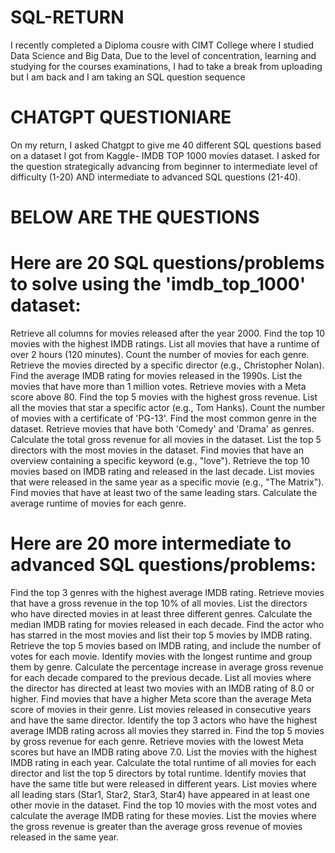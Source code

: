 # SQL-RETURN
I recently completed a Diploma cousre with CIMT College where I studied Data Science and Big Data, Due to the level of concentration, learning and studying for the courses examinations, I had to take a break from uploading but I am back and I am taking an SQL question sequence

# CHATGPT QUESTIONIARE
On my return, I asked Chatgpt to give me 40 different SQL questions based on a dataset I got from Kaggle- IMDB TOP 1000 movies dataset.
I asked for the question strategically advancing from beginner to intermediate level of difficulty (1-20) AND intermediate to advanced SQL questions (21-40). 

# BELOW ARE THE QUESTIONS
# Here are 20 SQL questions/problems to solve using the 'imdb_top_1000' dataset:

Retrieve all columns for movies released after the year 2000.
Find the top 10 movies with the highest IMDB ratings.
List all movies that have a runtime of over 2 hours (120 minutes).
Count the number of movies for each genre.
Retrieve the movies directed by a specific director (e.g., Christopher Nolan).
Find the average IMDB rating for movies released in the 1990s.
List the movies that have more than 1 million votes.
Retrieve movies with a Meta score above 80.
Find the top 5 movies with the highest gross revenue.
List all the movies that star a specific actor (e.g., Tom Hanks).
Count the number of movies with a certificate of 'PG-13'.
Find the most common genre in the dataset.
Retrieve movies that have both 'Comedy' and 'Drama' as genres.
Calculate the total gross revenue for all movies in the dataset.
List the top 5 directors with the most movies in the dataset.
Find movies that have an overview containing a specific keyword (e.g., "love").
Retrieve the top 10 movies based on IMDB rating and released in the last decade.
List movies that were released in the same year as a specific movie (e.g., "The Matrix").
Find movies that have at least two of the same leading stars.
Calculate the average runtime of movies for each genre.

# Here are 20 more intermediate to advanced SQL questions/problems:

Find the top 3 genres with the highest average IMDB rating.
Retrieve movies that have a gross revenue in the top 10% of all movies.
List the directors who have directed movies in at least three different genres.
Calculate the median IMDB rating for movies released in each decade.
Find the actor who has starred in the most movies and list their top 5 movies by IMDB rating.
Retrieve the top 5 movies based on IMDB rating, and include the number of votes for each movie.
Identify movies with the longest runtime and group them by genre.
Calculate the percentage increase in average gross revenue for each decade compared to the previous decade.
List all movies where the director has directed at least two movies with an IMDB rating of 8.0 or higher.
Find movies that have a higher Meta score than the average Meta score of movies in their genre.
List movies released in consecutive years and have the same director.
Identify the top 3 actors who have the highest average IMDB rating across all movies they starred in.
Find the top 5 movies by gross revenue for each genre.
Retrieve movies with the lowest Meta scores but have an IMDB rating above 7.0.
List the movies with the highest IMDB rating in each year.
Calculate the total runtime of all movies for each director and list the top 5 directors by total runtime.
Identify movies that have the same title but were released in different years.
List movies where all leading stars (Star1, Star2, Star3, Star4) have appeared in at least one other movie in the dataset.
Find the top 10 movies with the most votes and calculate the average IMDB rating for these movies.
List the movies where the gross revenue is greater than the average gross revenue of movies released in the same year.
